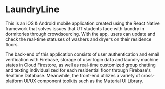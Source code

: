 # LaundryLine

This is an iOS & Android mobile application created using the React Native framework that solves issues that UT students face with laundry in dormitories through crowdsourcing. With the app, users can update and check the real-time statuses of washers and dryers on their residence floors. 

The back-end of this application consists of user authentication and email verification with Firebase, storage of user login data and laundry machine states in Cloud Firestore, as well as real-time customized group chatting and texting individualized for each residential floor through Firebase's Realtime Database. Meanwhile, the front-end utilizes a variety of cross-platform UI/UX component toolkits such as the Material UI Library.
